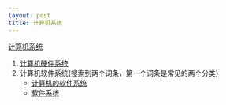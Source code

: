 ```yaml
---
layout: post
title: 计算机系统
---
```

<a href="https://baike.baidu.com/item/%E8%AE%A1%E7%AE%97%E6%9C%BA%E7%B3%BB%E7%BB%9F/7210959" target="_blank">计算机系统</a>
<ol>
<li><a href="https://baike.baidu.com/item/%E8%AE%A1%E7%AE%97%E6%9C%BA%E7%A1%AC%E4%BB%B6%E7%B3%BB%E7%BB%9F/8092895" target="_blank">计算机硬件系统</a></li>
<li>计算机软件系统(搜索到两个词条，第一个词条是常见的两个分类）
  <ul>
    <li>
      <a href="https://baike.baidu.com/item/%E8%AE%A1%E7%AE%97%E6%9C%BA%E7%9A%84%E8%BD%AF%E4%BB%B6%E7%B3%BB%E7%BB%9F/22263418" target="_blank">计算机的软件系统</a>
    </li>
    <li>
      <a href="https://baike.baidu.com/item/%E8%BD%AF%E4%BB%B6%E7%B3%BB%E7%BB%9F?fromModule=lemma_search-box" target="_blank">软件系统</a>
    </li>
  </ul>
  </li>
</ol>
